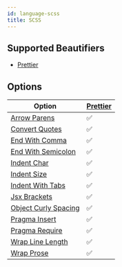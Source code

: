 ```yaml
---
id: language-scss
title: SCSS
---
```

## Supported Beautifiers
- [Prettier](/docs/beautifier-prettier.html)
## Options
| Option | [Prettier](/docs/beautifier-prettier.html) |
| --- | --- |
| [Arrow Parens](/docs/option-arrow-parens.html) | &#9989; |
| [Convert Quotes](/docs/option-convert-quotes.html) | &#9989; |
| [End With Comma](/docs/option-end-with-comma.html) | &#9989; |
| [End With Semicolon](/docs/option-end-with-semicolon.html) | &#9989; |
| [Indent Char](/docs/option-indent-char.html) | &#9989; |
| [Indent Size](/docs/option-indent-size.html) | &#9989; |
| [Indent With Tabs](/docs/option-indent-with-tabs.html) | &#9989; |
| [Jsx Brackets](/docs/option-jsx-brackets.html) | &#9989; |
| [Object Curly Spacing](/docs/option-object-curly-spacing.html) | &#9989; |
| [Pragma Insert](/docs/option-pragma-insert.html) | &#9989; |
| [Pragma Require](/docs/option-pragma-require.html) | &#9989; |
| [Wrap Line Length](/docs/option-wrap-line-length.html) | &#9989; |
| [Wrap Prose](/docs/option-wrap-prose.html) | &#9989; |